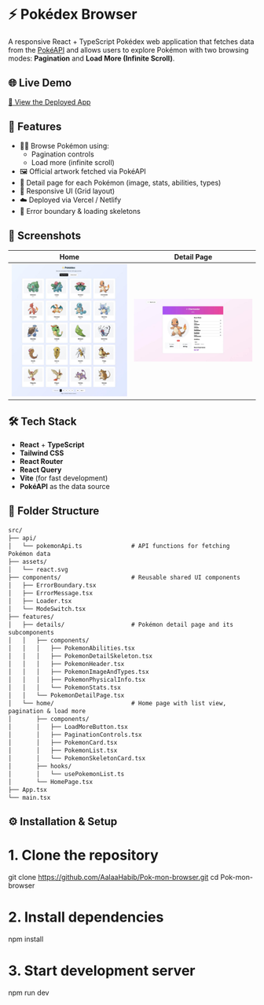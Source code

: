 # ⚡ Pokédex Browser

A responsive React + TypeScript Pokédex web application that fetches data from the [PokéAPI](https://pokeapi.co) and allows users to explore Pokémon with two browsing modes: **Pagination** and **Load More (Infinite Scroll)**.

## 🌐 Live Demo

[🔗 View the Deployed App]([https://your-deployment-url.com](https://alaa-habib-pokemon.vercel.app))

## 🚀 Features

- 🐱‍👤 Browse Pokémon using:
  - Pagination controls
  - Load more (infinite scroll)
- 🖼️ Official artwork fetched via PokéAPI
- 🧭 Detail page for each Pokémon (image, stats, abilities, types)
- 🌈 Responsive UI (Grid layout)
- ☁️ Deployed via Vercel / Netlify
- 🧪 Error boundary & loading skeletons

## 📸 Screenshots

| Home | Detail Page |
|------|-------------|
| ![Home](./screenshots/home.png) | ![Detail](./screenshots/detail.png) |

## 🛠️ Tech Stack

- **React** + **TypeScript**
- **Tailwind CSS**
- **React Router**
- **React Query**
- **Vite** (for fast development)
- **PokéAPI** as the data source

## 🧩 Folder Structure
```
src/
├── api/
│   └── pokemonApi.ts              # API functions for fetching Pokémon data
├── assets/
│   └── react.svg
├── components/                    # Reusable shared UI components
│   ├── ErrorBoundary.tsx
│   ├── ErrorMessage.tsx
│   ├── Loader.tsx
│   └── ModeSwitch.tsx
├── features/
│   ├── details/                   # Pokémon detail page and its subcomponents
│   │   ├── components/
│   │   │   ├── PokemonAbilities.tsx
│   │   │   ├── PokemonDetailSkeleton.tsx
│   │   │   ├── PokemonHeader.tsx
│   │   │   ├── PokemonImageAndTypes.tsx
│   │   │   ├── PokemonPhysicalInfo.tsx
│   │   │   └── PokemonStats.tsx
│   │   └── PokemonDetailPage.tsx
│   └── home/                      # Home page with list view, pagination & load more
│       ├── components/
│       │   ├── LoadMoreButton.tsx
│       │   ├── PaginationControls.tsx
│       │   ├── PokemonCard.tsx
│       │   ├── PokemonList.tsx
│       │   └── PokemonSkeletonCard.tsx
│       ├── hooks/
│       │   └── usePokemonList.ts
│       └── HomePage.tsx
├── App.tsx
└── main.tsx
```
## ⚙️ Installation & Setup
# 1. Clone the repository
git clone https://github.com/AalaaHabib/Pok-mon-browser.git
cd Pok-mon-browser

# 2. Install dependencies
npm install

# 3. Start development server
npm run dev


